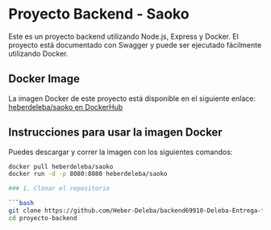 # Proyecto Backend - Saoko

Este es un proyecto backend utilizando Node.js, Express y Docker. El proyecto está documentado con Swagger y puede ser ejecutado fácilmente utilizando Docker.

## Docker Image

La imagen Docker de este proyecto está disponible en el siguiente enlace:
[heberdeleba/saoko en DockerHub](https://hub.docker.com/r/heberdeleba/saoko)

## Instrucciones para usar la imagen Docker

Puedes descargar y correr la imagen con los siguientes comandos:

```bash
docker pull heberdeleba/saoko
docker run -d -p 8080:8080 heberdeleba/saoko

### 1. Clonar el repositorio

```bash
git clone https://github.com/Heber-Deleba/backend69910-Deleba-Entrega-final.git
cd proyecto-backend

